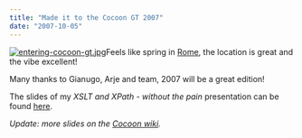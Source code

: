 ```yaml
---
title: "Made it to the Cocoon GT 2007"
date: "2007-10-05"
---
```


[![entering-cocoon-gt.jpg](images/entering-cocoon-gt.jpg)](http://www.cocoongt.org)Feels like spring in [Rome](http://www.cocoongt.org), the location is great and the vibe excellent!

Many thanks to Gianugo, Arje and team, 2007 will be a great edition!

The slides of my _XSLT and XPath - without the pain_ presentation can be found [here](http://people.apache.org/~bdelacretaz/slides/bdelacretaz-xslt-aceu07.pdf).

_Update: more slides on the [Cocoon wiki](http://wiki.apache.org/cocoon/GT2007Notes)._

